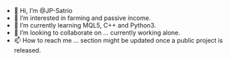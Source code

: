 - 👋 Hi, I’m @JP-Satrio
- 👀 I’m interested in farming and passive income.
- 🌱 I’m currently learning MQL5, C++ and Python3.
- 💞️ I’m looking to collaborate on ... currently working alone.
- 📫 How to reach me ... section might be updated once a public project is released.

<!---
JP-Satrio/JP-Satrio is a ✨ special ✨ repository because its `README.md` (this file) appears on your GitHub profile.
You can click the Preview link to take a look at your changes.
--->
